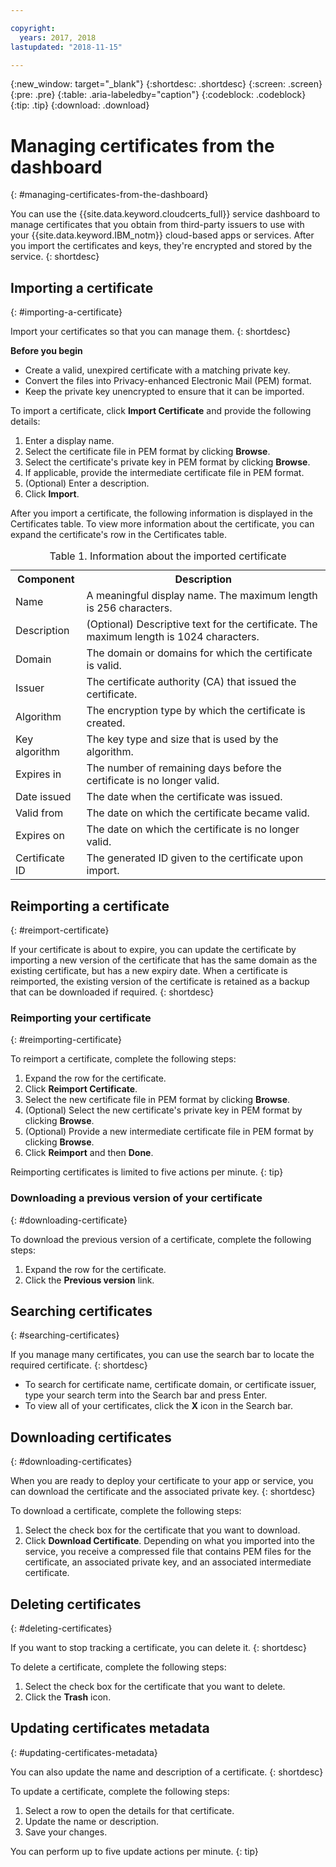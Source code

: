 ```yaml
---

copyright:
  years: 2017, 2018
lastupdated: "2018-11-15"

---
```

{:new_window: target="_blank"}
{:shortdesc: .shortdesc}
{:screen: .screen}
{:pre: .pre}
{:table: .aria-labeledby="caption"}
{:codeblock: .codeblock}
{:tip: .tip}
{:download: .download}

# Managing certificates from the dashboard
{: #managing-certificates-from-the-dashboard}

You can use the {{site.data.keyword.cloudcerts_full}} service dashboard to manage certificates that you obtain from third-party issuers to use with your {{site.data.keyword.IBM_notm}} cloud-based apps or services. After you import the certificates and keys, they're encrypted and stored by the service.
{: shortdesc}

## Importing a certificate
{: #importing-a-certificate}

Import your certificates so that you can manage them.
{: shortdesc}

**Before you begin**

* Create a valid, unexpired certificate with a matching private key.
* Convert the files into Privacy-enhanced Electronic Mail (PEM) format.
* Keep the private key unencrypted to ensure that it can be imported.

To import a certificate, click **Import Certificate** and provide the following details:

1. Enter a display name.
2. Select the certificate file in PEM format by clicking **Browse**.
3. Select the certificate's private key in PEM format by clicking **Browse**.
4. If applicable, provide the intermediate certificate file in PEM format.
5. (Optional) Enter a description.
6. Click **Import**.

After you import a certificate, the following information is displayed in the Certificates table. To view more information about the certificate, you can expand the certificate's row in the Certificates table.

<table>
<caption> Table 1. Information about the imported certificate </caption>
  <tr>
    <th> Component </th>
    <th> Description </th>
  </tr>
  <tr>
    <td>Name</td>
    <td>A meaningful display name. The maximum length is 256 characters. </td>
  </tr>
  <tr>
    <td>Description</td>
    <td>(Optional) Descriptive text for the certificate. The maximum length is 1024 characters.</td>
  </tr>
  <tr>
    <td>Domain</td>
    <td>The domain or domains for which the certificate is valid. </td>
  </tr>
  <tr>
    <td>Issuer</td>
    <td>The certificate authority (CA) that issued the certificate.</td>
  </tr>
  <tr>
    <td>Algorithm</td>
    <td>The encryption type by which the certificate is created. </td>
  </tr>
  <tr>
    <td>Key algorithm</td>
    <td>The key type and size that is used by the algorithm. </td>
  </tr>
  <tr>
    <td>Expires in </td>
    <td>The number of remaining days before the certificate is no longer valid. </td>
  </tr>
  <tr>
    <td>Date issued</td>
    <td>The date when the certificate was issued. </td>
  </tr>
  <tr>
    <td>Valid from</td>
    <td>The date on which the certificate became valid. </td>
  </tr>
  <tr>
    <td>Expires on</td>
    <td>The date on which the certificate is no longer valid. </td>
  </tr>
  <tr>
    <td>Certificate ID</td>
    <td>The generated ID given to the certificate upon import. </td>
  </tr>
</table>

## Reimporting a certificate
{: #reimport-certificate}

If your certificate is about to expire, you can update the certificate by importing a new version of the certificate that has the same domain as the existing certificate, but has a new expiry date. When a certificate is reimported, the existing version of the certificate is retained as a backup that can be downloaded if required.
{: shortdesc}

### Reimporting your certificate
{: #reimporting-certificate}

To reimport a certificate, complete the following steps:

1. Expand the row for the certificate.
2. Click **Reimport Certificate**.
3. Select the new certificate file in PEM format by clicking **Browse**.
4. (Optional) Select the new certificate's private key in PEM format by clicking **Browse**.
5. (Optional) Provide a new intermediate certificate file in PEM format by clicking **Browse**.
6. Click **Reimport** and then **Done**.

Reimporting certificates is limited to five actions per minute.
{: tip}

### Downloading a previous version of your certificate
{: #downloading-certificate}

To download the previous version of a certificate, complete the following steps:

1. Expand the row for the certificate.
2. Click the **Previous version** link.

## Searching certificates
{: #searching-certificates}

If you manage many certificates, you can use the search bar to locate the required certificate.
{: shortdesc}

* To search for certificate name, certificate domain, or certificate issuer, type your search term into the Search bar and press Enter.
* To view all of your certificates, click the **X** icon in the Search bar.

## Downloading certificates
{: #downloading-certificates}

When you are ready to deploy your certificate to your app or service, you can download the certificate and the associated private key.
{: shortdesc}

To download a certificate, complete the following steps:

1. Select the check box for the certificate that you want to download.
2. Click **Download Certificate**. Depending on what you imported into the service, you receive a compressed file that contains PEM files for the certificate, an associated private key, and an associated intermediate certificate.

## Deleting certificates
{: #deleting-certificates}

If you want to stop tracking a certificate, you can delete it.
{: shortdesc}  

To delete a certificate, complete the following steps:

1. Select the check box for the certificate that you want to delete.
2. Click the **Trash** icon.

## Updating certificates metadata
{: #updating-certificates-metadata}

You can also update the name and description of a certificate.
{: shortdesc}

To update a certificate, complete the following steps:

1. Select a row to open the details for that certificate.
2. Update the name or description.
3. Save your changes.

You can perform up to five update actions per minute.
{: tip}
